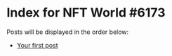 # Index for NFT World #6173
Posts will be displayed in the order below:

- [Your first post](./001-first.md)

